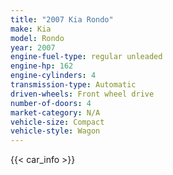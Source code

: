 ```yaml
---
title: "2007 Kia Rondo"
make: Kia
model: Rondo
year: 2007
engine-fuel-type: regular unleaded
engine-hp: 162
engine-cylinders: 4
transmission-type: Automatic
driven-wheels: Front wheel drive
number-of-doors: 4
market-category: N/A
vehicle-size: Compact
vehicle-style: Wagon
---
```


{{< car_info >}}
